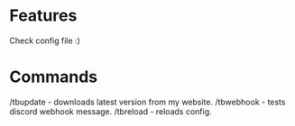 # Features
Check config file :)
# Commands 
/tbupdate - downloads latest version from my website.
/tbwebhook - tests discord webhook message.
/tbreload - reloads config.
